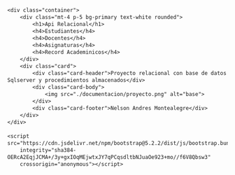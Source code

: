 <!doctype html>
<html lang="en">

<head>
    <meta charset="utf-8">
    <meta name="viewport" content="width=device-width, initial-scale=1">
    <title>Bootstrap demo</title>
    <link href="https://cdn.jsdelivr.net/npm/bootstrap@5.2.2/dist/css/bootstrap.min.css" rel="stylesheet"
        integrity="sha384-Zenh87qX5JnK2Jl0vWa8Ck2rdkQ2Bzep5IDxbcnCeuOxjzrPF/et3URy9Bv1WTRi" crossorigin="anonymous">
</head>

<body>

    <div class="container">
        <div class="mt-4 p-5 bg-primary text-white rounded">
            <h1>Api Relacional</h1>
            <h4>Estudiantes</h4>
            <h4>Docentes</h4>
            <h4>Asignaturas</h4>
            <h4>Record Academinicos</h4>
        </div>   
        <div class="card">
            <div class="card-header">Proyecto relacional con base de datos Sqlserver y procedimientos almacenados</div>
            <div class="card-body">
                <img src="./documentacion/proyecto.png" alt="base">
            </div>
            <div class="card-footer">Nelson Andres Montealegre</div>
        </div> 
    </div>

    <script src="https://cdn.jsdelivr.net/npm/bootstrap@5.2.2/dist/js/bootstrap.bundle.min.js"
        integrity="sha384-OERcA2EqjJCMA+/3y+gxIOqMEjwtxJY7qPCqsdltbNJuaOe923+mo//f6V8Qbsw3"
        crossorigin="anonymous"></script>
</body>

</html>